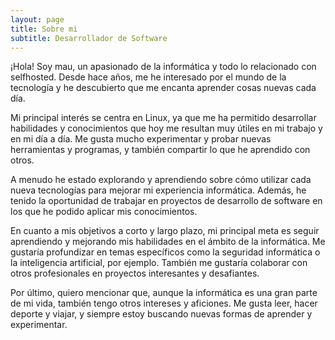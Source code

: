 ```yaml
---
layout: page
title: Sobre mi
subtitle: Desarrollador de Software
---
```


¡Hola! Soy mau, un apasionado de la informática y todo lo relacionado con selfhosted. Desde hace años, me he interesado por el mundo de la tecnología y he descubierto que me encanta aprender cosas nuevas cada día.

Mi principal interés se centra en Linux, ya que me ha permitido desarrollar habilidades y conocimientos que hoy me resultan muy útiles en mi trabajo y en mi día a día. Me gusta mucho experimentar y probar nuevas herramientas y programas, y también compartir lo que he aprendido con otros.

A menudo he estado explorando y aprendiendo sobre cómo utilizar cada nueva tecnologías para mejorar mi experiencia informática. Además, he tenido la oportunidad de trabajar en proyectos de desarrollo de software en los que he podido aplicar mis conocimientos.

En cuanto a mis objetivos a corto y largo plazo, mi principal meta es seguir aprendiendo y mejorando mis habilidades en el ámbito de la informática. Me gustaría profundizar en temas específicos como la seguridad informática o la inteligencia artificial, por ejemplo. También me gustaría colaborar con otros profesionales en proyectos interesantes y desafiantes.

Por último, quiero mencionar que, aunque la informática es una gran parte de mi vida, también tengo otros intereses y aficiones. Me gusta leer, hacer deporte y viajar, y siempre estoy buscando nuevas formas de aprender y experimentar.
